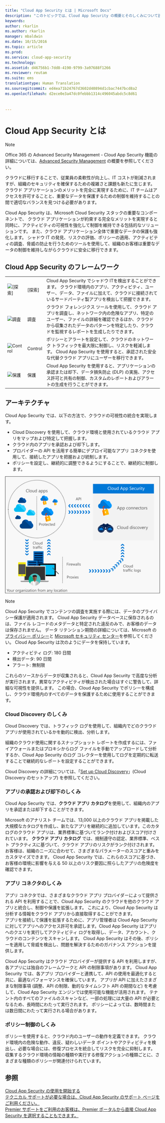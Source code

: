 ```yaml
---
title: "Cloud App Security とは | Microsoft Docs"
description: "このトピックでは、Cloud App Security の概要とそのしくみについて説明します。"
keywords: 
author: rkarlin
ms.author: rkarlin
manager: mbaldwin
ms.date: 10/15/2016
ms.topic: article
ms.prod: 
ms.service: cloud-app-security
ms.technology: 
ms.assetid: d46756b1-7dd8-4190-9799-3a97688f1266
ms.reviewer: reutam
ms.suite: ems
translationtype: Human Translation
ms.sourcegitcommit: ed4ea71b24767d3602d40894d1cbac7447bcd8a2
ms.openlocfilehash: d2ece0e3a47dc0febbb1314c496045abdc5c8d61


---
```

# <a name="what-is-cloud-app-security"></a>Cloud App Security とは
 
> [!NOTE] 
> Office 365 の Advanced Security Management - Cloud App Security 機能の詳細については、[Advanced Security Management](https://support.office.com/article/Get-started-with-Advanced-Management-Security-d9ee4d67-f2b3-42b4-9c9e-c4529904990a) の概要を参照してください。 
 
クラウドに移行することで、従業員の柔軟性が向上し、IT コストが削減されますが、組織のセキュリティを確保するための複雑さと課題も新たに生じます。 クラウド アプリケーションのメリットを完全に実現するために、IT チームはアクセスを許可することと、重要なデータを保護するための制御を維持することの間で適切なバランスを見つける必要があります。  
  
Cloud App Security は、Microsoft Cloud Security スタックの重要なコンポーネントで、 クラウド アプリケーションが約束する完全なメリットを実現すると同時に、アクティビティの可視性を強化して制御を維持できる包括的なソリューションです。 また、クラウド アプリケーション全体で重要なデータの保護も強化します。 シャドウ IT の発見、リスクの評価、ポリシーの適用、アクティビティの調査、脅威の防止を行うためのツールを使用して、組織のお客様は重要なデータの制御を維持しながらクラウドに安全に移行できます。  
  
## <a name="the-cloud-app-security-framework"></a>Cloud App Security のフレームワーク  

|       |   |   |
|-------|---|:---|
|![[探索]](./media/discovery-icon.png)|[探索]|Cloud App Security でシャドウ ITを検出することができます。 クラウド環境内のアプリ、アクティビティ、ユーザー、データ、ファイルに加えて、クラウドに接続されているサードパーティ製アプリを検出して把握できます。|
|![調査](./media/investigate-icon.png)|調査|クラウド フォレンジクス ツールを使用して、クラウド アプリを調査し、ネットワーク内の危険なアプリ、特定のユーザー、ファイルの詳細を確認できるほか、クラウドから収集されたデータのパターンを特定したり、クラウドを監視するレポートを生成したりできます。|
|![Control](./media/protect-icon.png)|Control|ポリシーとアラートを設定して、クラウドのネットワーク トラフィックを最大限に制御し、リスクを軽減します。 Cloud App Security を使用すると、承認された安全な代替クラウド アプリにユーザーを移行できます。|
|![保護](./media/protect-icon.png)|保護|Cloud App Security を使用すると、アプリケーションの承認または却下、データ損失防止 (DLP) の実施、アクセス許可と共有の制御、カスタムのレポートおよびアラートの生成を行うことができます。|


## <a name="architecture"></a>アーキテクチャ  

Cloud App Security では、以下の方法で、クラウドの可視性の統合を実現します。  
  
-   Cloud Discovery を使用して、クラウド環境と使用されているクラウド アプリをマップおよび特定して把握します。  
-   クラウド内のアプリを承認および却下します。  
-   プロバイダーの API を活用する簡単にデプロイ可能なアプリ コネクタを使用して、接続したアプリを把握および統制します。  
-   ポリシーを設定し、継続的に調整できるようにすることで、継続的に制御します。  
  
![](./media/architecture.png)  
  
> [!NOTE]  
>  Cloud App Security でコンテンツの調査を実施する際には、データのプライバシー保護が適用されます。 Cloud App Security データベースに保存されるのは、ファイル レコードのメタデータと特定された違反のみで、お客様のデータは保存されません。 データ リテンション期間の詳細については、Microsoft の[プライバシー ポリシー](http://go.microsoft.com/fwlink/?LinkId=512132)と [Microsoft セキュリティ センター](https://www.microsoft.com/TrustCenter/Privacy/You-are-in-control-of-your-data)を参照してください。
Cloud App Security は次のようにデータを保持しています。
>- アクティビティ ログ: 180 日間
>- 検出データ: 90 日間
>- アラート: 無制限 

これらのソースからデータが収集されると、Cloud App Security で高度な分析が実行されます。異常なアクティビティが検出された場合はすぐに警告して、詳細な可視性を提供します。 この場合、Cloud App Security でポリシーを構成し、クラウド環境内のすべてのデータを保護するために使用することができます。  
  
###  <a name="how-cloud-discovery-works"></a>Cloud Discovery のしくみ  

Cloud Discovery では、トラフィック ログを使用して、組織内でどのクラウド アプリが使用されているかを動的に検出、分析します。  
  
組織のクラウド使用に関するスナップショット レポートを作成するには、ファイアウォールまたはプロキシからログ ファイルを手動でアップロードして分析するか、Cloud App Security のログ コレクターを使用してログを定期的に転送することで継続的なレポートを設定することができます。  

Cloud Discovery の詳細については、「[Set up Cloud Discovery](set-up-cloud-discovery.md)」(Cloud Discovery のセットアップ) を参照してください。
  
### <a name="how-sanctioning-and-unsanctioning-an-app-works"></a>アプリの承認および却下のしくみ  

Cloud App Security では、**クラウド アプリ カタログ**を使用して、組織内のアプリを承認または却下することができます。  
  
Microsoft のアナリスト チームでは、13,000 以上のクラウド アプリを掲載した大規模なカタログを作成し、新たなアプリを継続的に追加しています。このカタログのクラウド アプリは、業界標準に基づいてランク付けおよびスコア付けされています。 **クラウド アプリ カタログ** では、規制遵守の認定、業界標準、ベスト プラクティスに基づいて、クラウド アプリのリスクがランク付けされます。 お客様は、組織のニーズに合わせて、さまざまなパラメーターのスコアと重みをカスタマイズできます。 Cloud App Security では、これらのスコアに基づき、お客様の環境に影響を与える 50 以上のリスク要因に照らしたアプリの危険度を確認できます。  
  
### <a name="how-app-connectors-work"></a>アプリ コネクタのしくみ  
アプリ コネクタでは、さまざまなクラウド アプリ プロバイダーによって提供される API を利用することで、Cloud App Security のクラウドを他のクラウド アプリと統合し、制御や保護を拡張します。 これにより、Cloud App Security は分析する情報をクラウド アプリから直接取得することができます。  
アプリを接続して保護を拡張するために、アプリ管理者は Cloud App Security に対してアプリへのアクセス許可を承認します。Cloud App Security はアプリへのクエリを実行してアクティビティ ログを取得し、データ、アカウント、クラウドのコンテンツをスキャンします。 Cloud App Security はその後、ポリシーを適用して脅威を検出し、問題を解決するためのガバナンス アクションを提供します。  
  
Cloud App Security はクラウド プロバイダーが提供する API を利用しますが、各アプリには独自のフレームワークと API の制限事項があります。 Cloud App Security では、各アプリ プロバイダーと連携して、API の使用を最適化すると共に、最適なパフォーマンスを確保しています。 アプリが API に加えたさまざまな制限事項 (調整、API の制限、動的なタイムシフト API の期間など) を考慮して、Cloud App Security エンジンでは使用可能な機能が活用されます。 テナント内のすべてのファイルのスキャンなど、一部の処理には大量の API が必要となるため、長時間にわたって実行されます。 ポリシーによっては、数時間または数日間にわたって実行される場合があります。  
  
### <a name="how-policy-control-works"></a>ポリシー制御のしくみ  

ポリシーを使用すると、クラウド内のユーザーの動作を定義できます。 クラウド環境内の危険な動作、違反、疑わしいデータ ポイントやアクティビティを検出し、必要な場合には、修復プロセスを統合してリスクを完全に抑制します。 収集するクラウド環境の情報の種類や実行する修復アクションの種類ごとに、さまざまな種類のポリシーが関連付けられています。  
  
## <a name="see-also"></a>参照  

[Cloud App Security の使用を開始する](getting-started-with-cloud-app-security.md)   
[テクニカル サポートが必要な場合は、Cloud App Security のサポート ページをご利用ください。](http://support.microsoft.com/oas/default.aspx?prid=16031)   
[Premier サポートをご利用のお客様は、Premier ポータルから直接 Cloud App Security を選択することもできます。](https://premier.microsoft.com/)  
  
  


<!--HONumber=Oct16_HO4-->



